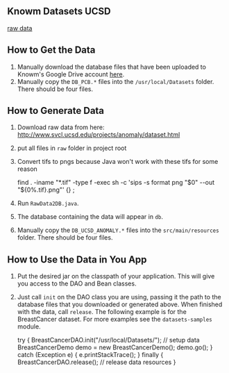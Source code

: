 ## Knowm Datasets UCSD

[raw data](http://www.svcl.ucsd.edu/projects/anomaly/dataset.html) 

## How to Get the Data

1. Manually download the database files that have been uploaded to Knowm's Google Drive account [here](https://drive.google.com/folderview?id=0ByP7_A9vXm17VXhuZzBrcnNubEE&usp=sharing#list).
1. Manually copy the `DB_PCB.*` files into the `/usr/local/Datasets` folder. There should be four files. 

## How to Generate Data

1. Download raw data from here: http://www.svcl.ucsd.edu/projects/anomaly/dataset.html
1. put all files in `raw` folder in project root
1. Convert tifs to pngs because Java won't work with these tifs for some reason

    find . -iname "*.tif" -type f -exec sh -c 'sips -s format png "$0" --out "${0%.tif}.png"' {} \;

1. Run `RawData2DB.java`. 
1. The database containing the data will appear in `db`.
1. Manually copy the `DB_UCSD_ANOMALY.*` files into the `src/main/resources` folder. There should be four files. 

## How to Use the Data in You App

1. Put the desired jar on the classpath of your application. This will give you access to the DAO and Bean classes.
1. Just call `init` on the DAO class you are using, passing it the path to the database files that you downloaded or generated above. When finished with the data, call `release`. The following example is for the BreastCancer dataset. For more examples see the `datasets-samples` module. 


    try {
      BreastCancerDAO.init("/usr/local/Datasets/"); // setup data
      BreastCancerDemo demo = new BreastCancerDemo();
      demo.go();
    } catch (Exception e) {
      e.printStackTrace();
    } finally {
      BreastCancerDAO.release(); // release data resources
    }
